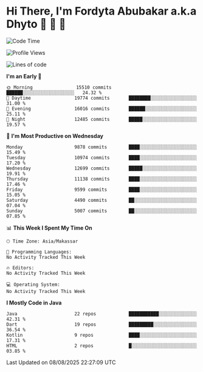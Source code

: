 # Hi There, I'm Fordyta Abubakar a.k.a Dhyto 👋 👋 👋 

<!--
**DhytoDev/dhytodev** is a ✨ _special_ ✨ repository because its `README.md` (this file) appears on your GitHub profile.

Here are some ideas to get you started:

- 🔭 I’m currently working on ...
- 🌱 I’m currently learning ...
- 👯 I’m looking to collaborate on ...
- 🤔 I’m looking for help with ...
- 💬 Ask me about ...
- 📫 How to reach me: ...
- 😄 Pronouns: ...
- ⚡ Fun fact: ...
-->

<!--START_SECTION:waka-->
![Code Time](http://img.shields.io/badge/Code%20Time-2%2C359%20hrs%2033%20mins-blue)

![Profile Views](http://img.shields.io/badge/Profile%20Views-1-blue)

![Lines of code](https://img.shields.io/badge/From%20Hello%20World%20I%27ve%20Written-7.9%20million%20lines%20of%20code-blue)

**I'm an Early 🐤** 

```text
🌞 Morning                15510 commits       ██████░░░░░░░░░░░░░░░░░░░   24.32 % 
🌆 Daytime                19774 commits       ████████░░░░░░░░░░░░░░░░░   31.00 % 
🌃 Evening                16016 commits       ██████░░░░░░░░░░░░░░░░░░░   25.11 % 
🌙 Night                  12485 commits       █████░░░░░░░░░░░░░░░░░░░░   19.57 % 
```
📅 **I'm Most Productive on Wednesday** 

```text
Monday                   9878 commits        ████░░░░░░░░░░░░░░░░░░░░░   15.49 % 
Tuesday                  10974 commits       ████░░░░░░░░░░░░░░░░░░░░░   17.20 % 
Wednesday                12699 commits       █████░░░░░░░░░░░░░░░░░░░░   19.91 % 
Thursday                 11138 commits       ████░░░░░░░░░░░░░░░░░░░░░   17.46 % 
Friday                   9599 commits        ████░░░░░░░░░░░░░░░░░░░░░   15.05 % 
Saturday                 4490 commits        ██░░░░░░░░░░░░░░░░░░░░░░░   07.04 % 
Sunday                   5007 commits        ██░░░░░░░░░░░░░░░░░░░░░░░   07.85 % 
```


📊 **This Week I Spent My Time On** 

```text
🕑︎ Time Zone: Asia/Makassar

💬 Programming Languages: 
No Activity Tracked This Week

🔥 Editors: 
No Activity Tracked This Week

💻 Operating System: 
No Activity Tracked This Week
```

**I Mostly Code in Java** 

```text
Java                     22 repos            ███████████░░░░░░░░░░░░░░   42.31 % 
Dart                     19 repos            █████████░░░░░░░░░░░░░░░░   36.54 % 
Kotlin                   9 repos             ████░░░░░░░░░░░░░░░░░░░░░   17.31 % 
HTML                     2 repos             █░░░░░░░░░░░░░░░░░░░░░░░░   03.85 % 
```




 Last Updated on 08/08/2025 22:27:09 UTC
<!--END_SECTION:waka-->
